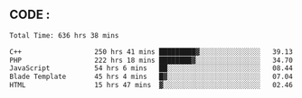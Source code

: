 ## CODE :
<!--START_SECTION:waka-->

```txt
Total Time: 636 hrs 38 mins

C++                  250 hrs 41 mins █████████▓░░░░░░░░░░░░░░░   39.13 %
PHP                  222 hrs 18 mins ████████▓░░░░░░░░░░░░░░░░   34.70 %
JavaScript           54 hrs 6 mins   ██░░░░░░░░░░░░░░░░░░░░░░░   08.44 %
Blade Template       45 hrs 4 mins   █▓░░░░░░░░░░░░░░░░░░░░░░░   07.04 %
HTML                 15 hrs 47 mins  ▓░░░░░░░░░░░░░░░░░░░░░░░░   02.46 %
```

<!--END_SECTION:waka-->

